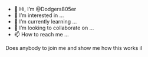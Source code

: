 - 👋 Hi, I’m @Dodgers805er
- 👀 I’m interested in ...
- 🌱 I’m currently learning ...
- 💞️ I’m looking to collaborate on ...
- 📫 How to reach me ...

<!---ok I'll do my best to return the favor
Dodgers805er/Dodgers805er is a ✨ special ✨ repository because its `README.md` (this file) appears on your GitHub profile.
You can click the Preview link to take a look at your changes.
--->
Does anybody to join me and show me how this works il
